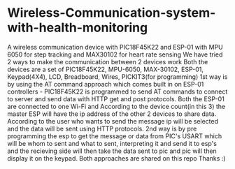 # Wireless-Communication-system-with-health-monitoring
A wireless communication device with PIC18F45K22 and ESP-01 with MPU 6050 for step tracking and MAX30102 for heart rate sensing
We have tried 2 ways to make the communication between 2 devices work
Both the devices are a set of PIC18F45K22, MPU-6050, MAX-30102, ESP-01, Keypad(4X4), LCD, Breadboard, Wires, PICKIT3(for programming)
1st way is by using the AT command approach which comes built in on ESP-01 controllers - PIC18F45K22 is programmed to send AT commands to connect to server and send data with HTTP get and post protocols. Both the ESP-01 are connected to one Wi-Fi and According to the device count(in this 3) the master ESP will have the ip address of the other 2 devices to share data. According to the user who wants to send the message ip will be selected and the data will be sent using HTTP protocols.
2nd way is by pre programming the esp to get the message or data from PIC's USART which will be whom to sent and what to sent, interpreting it and send it to esp's and the recieving side will then take the data sent to pic and pic will then display it on the keypad.
Both approaches are shared on this repo
Thanks :)
